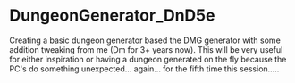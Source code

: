 # DungeonGenerator_DnD5e
   Creating a basic dungeon generator based the DMG generator with some addition
tweaking from me (Dm for 3+ years now). This will be very useful for either
inspiration or having a dungeon generated on the fly because the PC's do something
unexpected... again... for the fifth time this session.....
